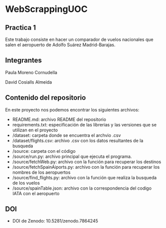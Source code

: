 # WebScrappingUOC

## Practica 1

Este trabajo consiste en hacer un comparador de vuelos nacionales que salen el aeropuerto de Adolfo Suárez Madrid-Barajas.


## Integrantes

Paula Moreno Cornudella

David Cosialls Almeida

## Contenido del repositorio

En este proyecto nos podemos encontrar los siguientes archivos:

- README.md: archivo README del repositorio
- requirements.txt: especificación de las librerias y las versiones que se utilizan en el proyecto
- /dataset: carpeta donde se encuentra el archvio .csv
- /dataset/flights.csv: archivo .csv con los datos resultantes de la busqueda
- /source: carpeta con el código
- /source/run.py: archivo principal que ejecuta el programa. 
- /source/fetchWeb.py: archivo con la función para recuperar los destinos
- /source/fetchSpainAiports.py: archivo con la función para recuperar los nombres de los aeropuertos
- /source/find_flights.py: archivo con la función que realiza la busqueda de los vuelos
- /source/spainTable.json: archivo con la correspondencia del codigo IATA con el aeropuerto


## DOI

- DOI de Zenodo: 10.5281/zenodo.7864245